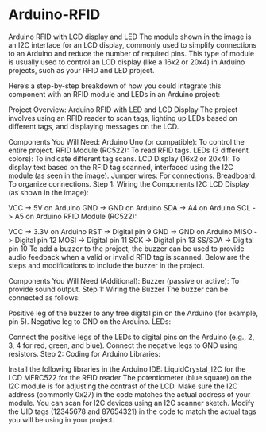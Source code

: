 # Arduino-RFID
Arduino RFID with LCD display and LED
The module shown in the image is an I2C interface for an LCD display, commonly used to simplify connections to an Arduino and reduce the number of required pins. This type of module is usually used to control an LCD display (like a 16x2 or 20x4) in Arduino projects, such as your RFID and LED project.

Here’s a step-by-step breakdown of how you could integrate this component with an RFID module and LEDs in an Arduino project:

Project Overview: Arduino RFID with LED and LCD Display
The project involves using an RFID reader to scan tags, lighting up LEDs based on different tags, and displaying messages on the LCD.

Components You Will Need:
Arduino Uno (or compatible): To control the entire project.
RFID Module (RC522): To read RFID tags.
LEDs (3 different colors): To indicate different tag scans.
LCD Display (16x2 or 20x4): To display text based on the RFID tag scanned, interfaced using the I2C module (as seen in the image).
Jumper wires: For connections.
Breadboard: To organize connections.
Step 1: Wiring the Components
I2C LCD Display (as shown in the image):

VCC -> 5V on Arduino
GND -> GND on Arduino
SDA -> A4 on Arduino
SCL -> A5 on Arduino
RFID Module (RC522):

VCC -> 3.3V on Arduino
RST -> Digital pin 9
GND -> GND on Arduino
MISO -> Digital pin 12
MOSI -> Digital pin 11
SCK -> Digital pin 13
SS/SDA -> Digital pin 10
To add a buzzer to the project, the buzzer can be used to provide audio feedback when a valid or invalid RFID tag is scanned. Below are the steps and modifications to include the buzzer in the project.

Components You Will Need (Additional):
Buzzer (passive or active): To provide sound output.
Step 1: Wiring the Buzzer
The buzzer can be connected as follows:

Positive leg of the buzzer to any free digital pin on the Arduino (for example, pin 5).
Negative leg to GND on the Arduino.
LEDs:

Connect the positive legs of the LEDs to digital pins on the Arduino (e.g., 2, 3, 4 for red, green, and blue).
Connect the negative legs to GND using resistors.
Step 2: Coding for Arduino
Libraries:

Install the following libraries in the Arduino IDE:
LiquidCrystal_I2C for the LCD
MFRC522 for the RFID reader
The potentiometer (blue square) on the I2C module is for adjusting the contrast of the LCD.
Make sure the I2C address (commonly 0x27) in the code matches the actual address of your module. You can scan for I2C devices using an I2C scanner sketch.
Modify the UID tags (12345678 and 87654321) in the code to match the actual tags you will be using in your project.
